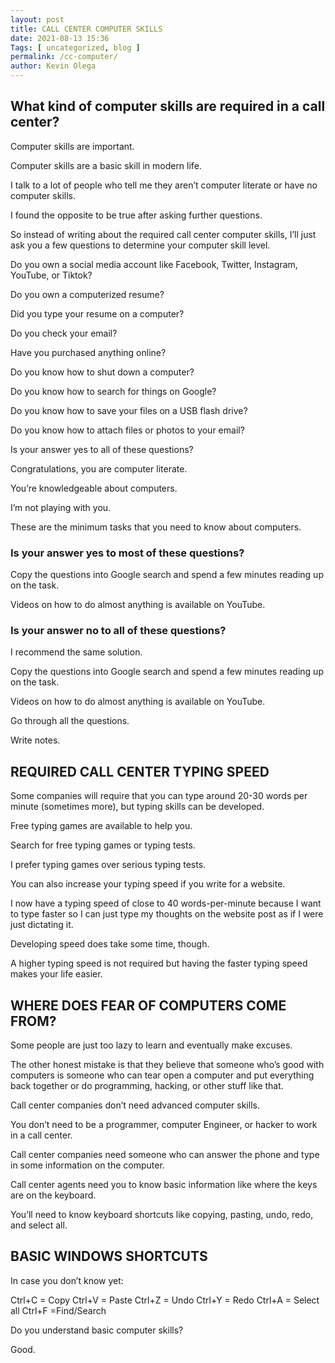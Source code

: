 ```yaml
--- 
layout: post 
title: CALL CENTER COMPUTER SKILLS
date: 2021-08-13 15:36
Tags: [ uncategorized, blog ]
permalink: /cc-computer/ 
author: Kevin Olega 
--- 
```

## What kind of computer skills are required in a call center?

Computer skills are important.

Computer skills are a basic skill in modern life.

I talk to a lot of people who tell me they aren’t computer literate or have no computer skills.

I found the opposite to be true after asking further questions.

So instead of writing about the required call center computer skills, I’ll just ask you a few questions to determine your computer skill level.

Do you own a social media account like Facebook, Twitter, Instagram, YouTube, or Tiktok?

Do you own a computerized resume?

Did you type your resume on a computer?

Do you check your email?

Have you purchased anything online?

Do you know how to shut down a computer?

Do you know how to search for things on Google?

Do you know how to save your files on a USB flash drive?

Do you know how to attach files or photos to your email?

Is your answer yes to all of these questions?

Congratulations, you are computer literate.

You’re knowledgeable about computers.

I’m not playing with you.

These are the minimum tasks that you need to know about computers.

### Is your answer yes to most of these questions?

Copy the questions into Google search and spend a few minutes reading up on the task.

Videos on how to do almost anything is available on YouTube.

### Is your answer no to all of these questions?

I recommend the same solution.

Copy the questions into Google search and spend a few minutes reading up on the task.

Videos on how to do almost anything is available on YouTube.

Go through all the questions.

Write notes.

## REQUIRED CALL CENTER TYPING SPEED

Some companies will require that you can type around 20-30 words per minute (sometimes more), but typing skills can be developed.

Free typing games are available to help you.

Search for free typing games or typing tests.

I prefer typing games over serious typing tests.

You can also increase your typing speed if you write for a website.

I now have a typing speed of close to 40 words-per-minute because I want to type faster so I can just type my thoughts on the website post as if I were just dictating it.

Developing speed does take some time, though.

A higher typing speed is not required but having the faster typing speed makes your life easier.

## WHERE DOES FEAR OF COMPUTERS COME FROM?

Some people are just too lazy to learn and eventually make excuses.

The other honest mistake is that they believe that someone who’s good with computers is someone who can tear open a computer and put everything back together or do programming, hacking, or other stuff like that.

Call center companies don’t need advanced computer skills.

You don’t need to be a programmer, computer Engineer, or hacker to work in a call center.

Call center companies need someone who can answer the phone and type in some information on the computer.

Call center agents need you to know basic information like where the keys are on the keyboard.

You’ll need to know keyboard shortcuts like copying, pasting, undo, redo, and select all.

## BASIC WINDOWS SHORTCUTS

In case you don’t know yet:

Ctrl+C = Copy
Ctrl+V = Paste
Ctrl+Z = Undo
Ctrl+Y = Redo
Ctrl+A = Select all
Ctrl+F =Find/Search

Do you understand basic computer skills?

Good.